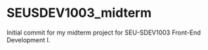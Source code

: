# SEUSDEV1003_midterm
Initial commit for my midterm project for SEU-SDEV1003 Front-End Development I.